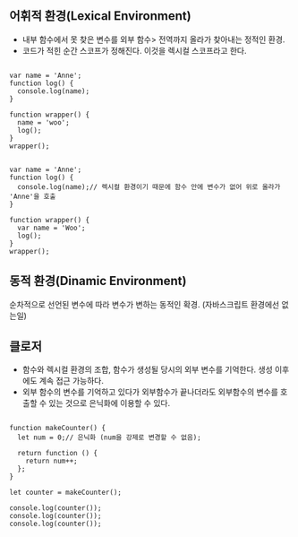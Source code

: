 
## 어휘적 환경(Lexical Environment)
- 내부 함수에서 못 찾은 변수를 외부 함수> 전역까지 올라가 찾아내는 정적인 환경.
- 코드가 적힌 순간 스코프가 정해진다. 이것을 렉시컬 스코프라고 한다.

<pre><code>
var name = 'Anne';
function log() {
  console.log(name);
}

function wrapper() {
  name = 'woo';
  log();
}
wrapper();
</code></pre>
<pre><code>
var name = 'Anne';
function log() {
  console.log(name);// 렉시컬 환경이기 때문에 함수 안에 변수가 없어 위로 올라가 'Anne'을 호출
}

function wrapper() {
  var name = 'Woo';
  log();
}
wrapper();
</code></pre>

## 동적 환경(Dinamic Environment)
순차적으로 선언된 변수에 따라 변수가 변하는 동적인 확경. (자바스크립트 환경에선 없는일)


## 클로저
- 함수와 렉시컬 환경의 조합, 함수가 생성될 당시의 외부 변수를 기억한다. 생성 이후에도 계속 접근 가능하다.
- 외부 함수의 변수를 기억하고 있다가 외부함수가 끝나더라도 외부함수의 변수를 호출할 수 있는 것으로 은닉화에 이용할 수 있다.

<pre><code>
function makeCounter() {
  let num = 0;// 은닉화 (num을 강제로 변경할 수 없음);
  
  return function () {
    return num++;
  };
}

let counter = makeCounter();

console.log(counter());
console.log(counter()); 
console.log(counter()); 
</code></pre>

